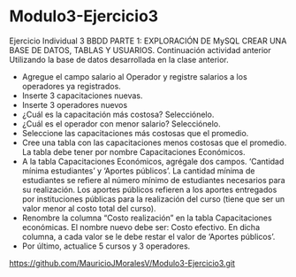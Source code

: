 # Modulo3-Ejercicio3
Ejercicio Individual 3 BBDD
PARTE 1: EXPLORACIÓN DE MySQL
CREAR UNA BASE DE DATOS, TABLAS Y USUARIOS.
Continuación actividad anterior
Utilizando la base de datos desarrollada en la clase anterior.
- Agregue el campo salario al Operador y registre salarios a los operadores ya registrados.
- Inserte 3 capacitaciones nuevas.
- Inserte 3 operadores nuevos
- ¿Cuál es la capacitación más costosa? Selecciónelo.
- ¿Cuál es el operador con menor salario? Selecciónelo.
- Seleccione las capacitaciones más costosas que el promedio.
- Cree una tabla con las capacitaciones menos costosas que el promedio. La tabla debe tener por
nombre Capacitaciones Económicos.
- A la tabla Capacitaciones Económicos, agrégale dos campos. ‘Cantidad mínima estudiantes’ y
‘Aportes públicos’. La cantidad mínima de estudiantes se refiere al número mínimo de estudiantes
necesarios para su realización. Los aportes públicos refieren a los aportes entregados por
instituciones públicas para la realización del curso (tiene que ser un valor menor al costo total del
curso).
- Renombre la columna “Costo realización” en la tabla Capacitaciones económicas. El nombre
nuevo debe ser: Costo efectivo. En dicha columna, a cada valor se le debe restar el valor de
‘Aportes públicos’.
- Por último, actualice 5 cursos y 3 operadores.

https://github.com/MauricioJMoralesV/Modulo3-Ejercicio3.git
